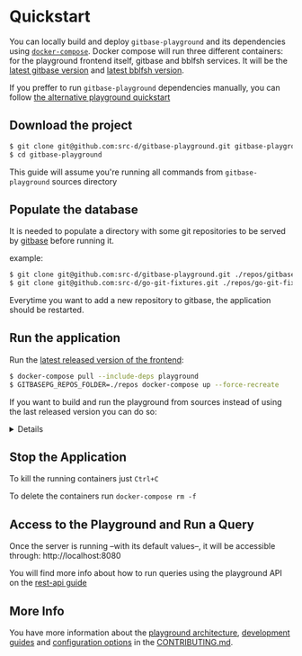 # Quickstart

You can locally build and deploy `gitbase-playground` and its dependencies using [`docker-compose`](https://docs.docker.com/compose/install/).
Docker compose will run three different containers: for the playground frontend itself, gitbase and bblfsh services. It will be the [latest gitbase version](https://hub.docker.com/r/srcd/gitbase/tags/) and [latest bblfsh version](https://hub.docker.com/r/bblfsh/bblfshd/tags/).

If you preffer to run `gitbase-playground` dependencies manually, you can follow [the alternative playground quickstart](quickstart-manually.md)


## Download the project

```bash
$ git clone git@github.com:src-d/gitbase-playground.git gitbase-playground
$ cd gitbase-playground
```

This guide will assume you're running all commands from `gitbase-playground` sources directory


## Populate the database

It is needed to populate a directory with some git repositories to be served by [gitbase](https://github.com/src-d/gitbase) before running it.

example:

```bash
$ git clone git@github.com:src-d/gitbase-playground.git ./repos/gitbase-playground
$ git clone git@github.com:src-d/go-git-fixtures.git ./repos/go-git-fixtures
```

Everytime you want to add a new repository to gitbase, the application should be restarted.


## Run the application

Run the [latest released version of the frontend](https://hub.docker.com/r/srcd/gitbase-playground/tags/):

```bash
$ docker-compose pull --include-deps playground
$ GITBASEPG_REPOS_FOLDER=./repos docker-compose up --force-recreate
```

If you want to build and run the playground from sources instead of using the last released version you can do so:

<details>
<pre>
$ GITBASEPG_REPOS_FOLDER=./repos make compose-serve
</pre>
</details>

## Stop the Application

To kill the running containers just `Ctrl+C`

To delete the containers run `docker-compose rm -f`


## Access to the Playground and Run a Query

Once the server is running &ndash;with its default values&ndash;, it will be accessible through: http://localhost:8080

You will find more info about how to run queries using the playground API on the [rest-api guide](rest-api.md)


## More Info

You have more information about the [playground architecture](CONTRIBUTING.md#architecture), [development guides](CONTRIBUTING.md#development) and [configuration options](CONTRIBUTING.md#configuration) in the [CONTRIBUTING.md](CONTRIBUTING.md).

